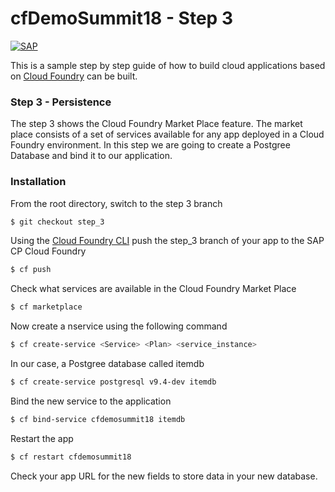 # cfDemoSummit18 - Step 3
[![SAP](https://i.imgur.com/kkQTp3m.png)](https://cloudplatform.sap.com)

This is a sample step by step guide of how to build cloud applications based on [Cloud Foundry](https://www.cloudfoundry.org/) can be built. 

### Step 3 - Persistence
The step 3 shows the Cloud Foundry Market Place feature. The market place consists of a set of services available for any app deployed in a Cloud Foundry environment. In this step we are going to create a Postgree Database and bind it to our application.

### Installation
From the root directory, switch to the step 3 branch
```sh
$ git checkout step_3
```
Using the [Cloud Foundry CLI](https://docs.cloudfoundry.org/cf-cli/install-go-cli.html) push the step_3 branch of your app to the SAP CP Cloud Foundry
```sh
$ cf push
```
Check what services are available in the Cloud Foundry Market Place
```sh
$ cf marketplace
```
Now create a nservice using the following command
```sh
$ cf create-service <Service> <Plan> <service_instance>
```
In our case, a Postgree database called itemdb
```sh
$ cf create-service postgresql v9.4-dev itemdb
```
Bind the new service to the application
```sh
$ cf bind-service cfdemosummit18 itemdb
```
Restart the app
```sh
$ cf restart cfdemosummit18
```
Check your app URL for the new fields to store data in your new database.

